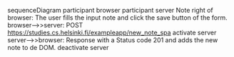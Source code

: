 sequenceDiagram
    participant browser
    participant server
    Note right of browser: The user fills the input note and click the save button of the form.
    browser-->>server: POST https://studies.cs.helsinki.fi/exampleapp/new_note_spa 
    activate server
    server-->>browser: Response with a Status code 201 and adds the new note to de DOM.
    deactivate server

